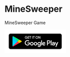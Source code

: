 # MineSweeper

MineSweeper Game

<img src="asset/android/google-play-badge.png" alt="This app is available on Google Play" title="This app is available on Google Play" width="200"/>
